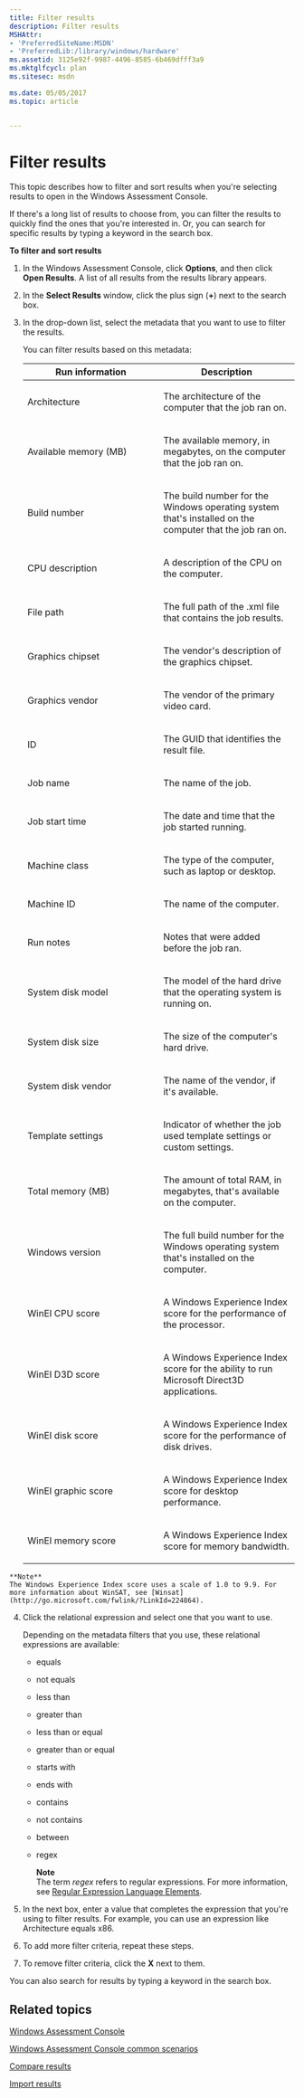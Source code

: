 ```yaml
---
title: Filter results
description: Filter results
MSHAttr:
- 'PreferredSiteName:MSDN'
- 'PreferredLib:/library/windows/hardware'
ms.assetid: 3125e92f-9987-4496-8585-6b469dfff3a9
ms.mktglfcycl: plan
ms.sitesec: msdn

ms.date: 05/05/2017
ms.topic: article


---
```


# Filter results


This topic describes how to filter and sort results when you're selecting results to open in the Windows Assessment Console.

If there's a long list of results to choose from, you can filter the results to quickly find the ones that you're interested in. Or, you can search for specific results by typing a keyword in the search box.

**To filter and sort results**

1.  In the Windows Assessment Console, click **Options**, and then click **Open Results**. A list of all results from the results library appears.

2.  In the **Select Results** window, click the plus sign (**+**) next to the search box.

3.  In the drop-down list, select the metadata that you want to use to filter the results.

    You can filter results based on this metadata:

    <table>
    <colgroup>
    <col width="50%" />
    <col width="50%" />
    </colgroup>
    <thead>
    <tr class="header">
    <th>Run information</th>
    <th>Description</th>
    </tr>
    </thead>
    <tbody>
    <tr class="odd">
    <td><p>Architecture</p></td>
    <td><p>The architecture of the computer that the job ran on.</p></td>
    </tr>
    <tr class="even">
    <td><p>Available memory (MB)</p></td>
    <td><p>The available memory, in megabytes, on the computer that the job ran on.</p></td>
    </tr>
    <tr class="odd">
    <td><p>Build number</p></td>
    <td><p>The build number for the Windows operating system that's installed on the computer that the job ran on.</p></td>
    </tr>
    <tr class="even">
    <td><p>CPU description</p></td>
    <td><p>A description of the CPU on the computer.</p></td>
    </tr>
    <tr class="odd">
    <td><p>File path</p></td>
    <td><p>The full path of the .xml file that contains the job results.</p></td>
    </tr>
    <tr class="even">
    <td><p>Graphics chipset</p></td>
    <td><p>The vendor's description of the graphics chipset.</p></td>
    </tr>
    <tr class="odd">
    <td><p>Graphics vendor</p></td>
    <td><p>The vendor of the primary video card.</p></td>
    </tr>
    <tr class="even">
    <td><p>ID</p></td>
    <td><p>The GUID that identifies the result file.</p></td>
    </tr>
    <tr class="odd">
    <td><p>Job name</p></td>
    <td><p>The name of the job.</p></td>
    </tr>
    <tr class="even">
    <td><p>Job start time</p></td>
    <td><p>The date and time that the job started running.</p></td>
    </tr>
    <tr class="odd">
    <td><p>Machine class</p></td>
    <td><p>The type of the computer, such as laptop or desktop.</p></td>
    </tr>
    <tr class="even">
    <td><p>Machine ID</p></td>
    <td><p>The name of the computer.</p></td>
    </tr>
    <tr class="odd">
    <td><p>Run notes</p></td>
    <td><p>Notes that were added before the job ran.</p></td>
    </tr>
    <tr class="even">
    <td><p>System disk model</p></td>
    <td><p>The model of the hard drive that the operating system is running on.</p></td>
    </tr>
    <tr class="odd">
    <td><p>System disk size</p></td>
    <td><p>The size of the computer's hard drive.</p></td>
    </tr>
    <tr class="even">
    <td><p>System disk vendor</p></td>
    <td><p>The name of the vendor, if it's available.</p></td>
    </tr>
    <tr class="odd">
    <td><p>Template settings</p></td>
    <td><p>Indicator of whether the job used template settings or custom settings.</p></td>
    </tr>
    <tr class="even">
    <td><p>Total memory (MB)</p></td>
    <td><p>The amount of total RAM, in megabytes, that's available on the computer.</p></td>
    </tr>
    <tr class="odd">
    <td><p>Windows version</p></td>
    <td><p>The full build number for the Windows operating system that's installed on the computer.</p></td>
    </tr>
    <tr class="even">
    <td><p>WinEI CPU score</p></td>
    <td><p>A Windows Experience Index score for the performance of the processor.</p>
    <p></p></td>
    </tr>
    <tr class="odd">
    <td><p>WinEI D3D score</p></td>
    <td><p>A Windows Experience Index score for the ability to run Microsoft Direct3D applications.</p>
    <p></p></td>
    </tr>
    <tr class="even">
    <td><p>WinEI disk score</p></td>
    <td><p>A Windows Experience Index score for the performance of disk drives.</p>
    <p></p></td>
    </tr>
    <tr class="odd">
    <td><p>WinEI graphic score</p></td>
    <td><p>A Windows Experience Index score for desktop performance.</p>
    <p></p></td>
    </tr>
    <tr class="even">
    <td><p>WinEI memory score</p></td>
    <td><p>A Windows Experience Index score for memory bandwidth.</p>
    <p></p></td>
    </tr>
    </tbody>
    </table>



~~~
**Note**  
The Windows Experience Index score uses a scale of 1.0 to 9.9. For more information about WinSAT, see [Winsat](http://go.microsoft.com/fwlink/?LinkId=224864).
~~~



4.  Click the relational expression and select one that you want to use.

    Depending on the metadata filters that you use, these relational expressions are available:

    -   equals

    -   not equals

    -   less than

    -   greater than

    -   less than or equal

    -   greater than or equal

    -   starts with

    -   ends with

    -   contains

    -   not contains

    -   between

    -   regex

        **Note**  
        The term *regex* refers to regular expressions. For more information, see [Regular Expression Language Elements](http://go.microsoft.com/fwlink/?LinkId=235292).



5.  In the next box, enter a value that completes the expression that you're using to filter results. For example, you can use an expression like Architecture equals x86.

6.  To add more filter criteria, repeat these steps.

7.  To remove filter criteria, click the **X** next to them.

You can also search for results by typing a keyword in the search box.

## Related topics


[Windows Assessment Console](windows-assessment-console.md)

[Windows Assessment Console common scenarios](windows-assessment-console-common-scenarios.md)

[Compare results](compare-results.md)

[Import results](import-results.md)











